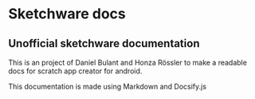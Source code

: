 # Sketchware docs
## Unofficial sketchware documentation

This is an project of Daniel Bulant and Honza Rössler to make a readable docs for scratch app creator for android.

This documentation is made using Markdown and Docsify.js